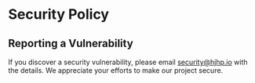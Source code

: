 # Security Policy

## Reporting a Vulnerability

If you discover a security vulnerability, please email [security@hjhp.io](mailto:security@hjhp.io) with the details. We appreciate your efforts to make our project secure.
